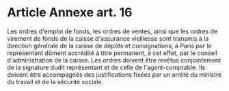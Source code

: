 # Article Annexe art. 16

Les ordres d'emploi de fonds, les ordres de ventes, ainsi que les ordres de virement de fonds de la caisse d'assurance vieillesse sont transmis à la direction générale de la caisse de dépôts et consignations, à Paris par le représentant dûment accrédité à titre permanent, à cet effet, par le conseil d'administration de la caisse. Les ordres doivent être revêtus conjointement de la signature dudit représentant et de celle de l'agent-comptable. Ils doivent être accompagnés des justifications fixées par un arrêté du ministre du travail et de la sécurité sociale.
